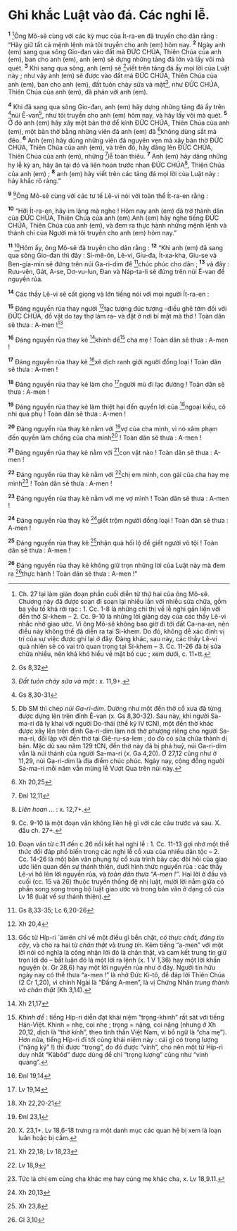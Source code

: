 # Ghi khắc Luật vào đá. Các nghi lễ.
<sup><b>1</b></sup> [^1]Ông Mô-sê cùng với các kỳ mục của Ít-ra-en đã truyền cho dân rằng : “Hãy giữ tất cả mệnh lệnh mà tôi truyền cho anh (em) hôm nay. <sup><b>2</b></sup> Ngày anh (em) sang qua sông Gio-đan vào đất mà ĐỨC CHÚA, Thiên Chúa của anh (em), ban cho anh (em), anh (em) sẽ dựng những tảng đá lớn và lấy vôi mà quét. <sup><b>3</b></sup> Khi sang qua sông, anh (em) sẽ [^1*]viết trên tảng đá ấy mọi lời của Luật này ; như vậy anh (em) sẽ được vào đất mà ĐỨC CHÚA, Thiên Chúa của anh (em), ban cho anh (em), đất tuôn chảy sữa và mật[^2], như ĐỨC CHÚA, Thiên Chúa của anh (em), đã phán với anh (em).

<sup><b>4</b></sup> Khi đã sang qua sông Gio-đan, anh (em) hãy dựng những tảng đá ấy trên [^2*]núi Ê-van[^3], như tôi truyền cho anh (em) hôm nay, và hãy lấy vôi mà quét. <sup><b>5</b></sup> Ở đó anh (em) hãy xây một bàn thờ để kính ĐỨC CHÚA, Thiên Chúa của anh (em), một bàn thờ bằng những viên đá anh (em) đã [^3*]không dùng sắt mà đẽo. <sup><b>6</b></sup> Anh (em) hãy dùng những viên đá nguyên vẹn mà xây bàn thờ ĐỨC CHÚA, Thiên Chúa của anh (em), và trên đó, hãy dâng lên ĐỨC CHÚA, Thiên Chúa của anh (em), những [^4*]lễ toàn thiêu. <sup><b>7</b></sup> Anh (em) hãy dâng những hy lễ kỳ an, hãy ăn tại đó và liên hoan trước nhan ĐỨC CHÚA[^4], Thiên Chúa của anh (em) ; <sup><b>8</b></sup> anh (em) hãy viết trên các tảng đá mọi lời của Luật này : hãy khắc rõ ràng.”

<sup><b>9</b></sup> [^5]Ông Mô-sê cùng với các tư tế Lê-vi nói với toàn thể Ít-ra-en rằng :

<sup><b>10</b></sup> “Hỡi Ít-ra-en, hãy im lặng mà nghe ! Hôm nay anh (em) đã trở thành dân của ĐỨC CHÚA, Thiên Chúa của anh (em).Anh (em) hãy nghe tiếng ĐỨC CHÚA, Thiên Chúa của anh (em), và đem ra thực hành những mệnh lệnh và thánh chỉ của Người mà tôi truyền cho anh (em) hôm nay.”

<sup><b>11</b></sup> [^6]Hôm ấy, ông Mô-sê đã truyền cho dân rằng : <sup><b>12</b></sup> “Khi anh (em) đã sang qua sông Gio-đan thì đây : Si-mê-ôn, Lê-vi, Giu-đa, Ít-xa-kha, Giu-se và Ben-gia-min sẽ đứng trên núi Ga-ri-dim để [^5*]chúc phúc cho dân ; <sup><b>13</b></sup> và đây : Rưu-vên, Gát, A-se, Dơ-vu-lun, Đan và Náp-ta-li sẽ đứng trên núi Ê-van để nguyền rủa.

<sup><b>14</b></sup> Các thầy Lê-vi sẽ cất giọng và lớn tiếng nói với mọi người Ít-ra-en :

<sup><b>15</b></sup> Đáng nguyền rủa thay người [^6*]tạc tượng đúc tượng –điều ghê tởm đối với ĐỨC CHÚA, đồ vật do tay thợ làm ra– và đặt ở nơi bí mật mà thờ ! Toàn dân sẽ thưa : A-men ![^7]

<sup><b>16</b></sup> Đáng nguyền rủa thay kẻ [^7*]khinh dể[^8] cha mẹ ! Toàn dân sẽ thưa : A-men !

<sup><b>17</b></sup> Đáng nguyền rủa thay kẻ [^8*]xê dịch ranh giới người đồng loại ! Toàn dân sẽ thưa : A-men !

<sup><b>18</b></sup> Đáng nguyền rủa thay kẻ làm cho [^9*]người mù đi lạc đường ! Toàn dân sẽ thưa : A-men !

<sup><b>19</b></sup> Đáng nguyền rủa thay kẻ làm thiệt hại đến quyền lợi của [^10*]ngoại kiều, cô nhi quả phụ ! Toàn dân sẽ thưa : A-men !

<sup><b>20</b></sup> Đáng nguyền rủa thay kẻ nằm với [^11*]vợ của cha mình, vì nó xâm phạm đến quyền làm chồng của cha mình[^9] ! Toàn dân sẽ thưa : A-men !

<sup><b>21</b></sup> Đáng nguyền rủa thay kẻ nằm với [^12*]con vật nào ! Toàn dân sẽ thưa : A-men !

<sup><b>22</b></sup> Đáng nguyền rủa thay kẻ nằm với [^13*]chị em mình, con gái của cha hay mẹ mình[^10] ! Toàn dân sẽ thưa : A-men !

<sup><b>23</b></sup> Đáng nguyền rủa thay kẻ nằm với mẹ vợ mình ! Toàn dân sẽ thưa : A-men !

<sup><b>24</b></sup> Đáng nguyền rủa thay kẻ [^14*]giết trộm người đồng loại ! Toàn dân sẽ thưa : A-men !

<sup><b>25</b></sup> Đáng nguyền rủa thay kẻ [^15*]nhận quà hối lộ để giết người vô tội ! Toàn dân sẽ thưa : A-men !

<sup><b>26</b></sup> Đáng nguyền rủa thay kẻ không giữ trọn những lời của Luật này mà đem ra [^16*]thực hành ! Toàn dân sẽ thưa : A-men !”

[^1]: Ch. 27 lại làm gián đoạn phần cuối diễn từ thứ hai của ông Mô-sê. Chương này đã được soạn đi soạn lại nhiều lần với nhiều sửa chữa, gồm ba yếu tố khá rời rạc : 1. Cc. 1-8 là những chỉ thị về lễ nghi gắn liền với đền thờ Si-khem – 2. Cc. 9-10 là những lời giảng dạy của các thầy Lê-vi nhắc nhớ giao ước. Vì ông Mô-sê không bao giờ đi tới đất Ca-na-an, nên điều này không thể đã diễn ra tại Si-khem. Do đó, không dễ xác định vị trí của sự việc được ghi lại ở đây. Đàng khác, sau này, các thầy Lê-vi quả nhiên sẽ có vai trò quan trọng tại Si-khem – 3. Cc. 11-26 đã bị sửa chữa nhiều, nên khá khó hiểu về mặt bố cục ; xem dưới, c. 11+tt.
[^2]: <i>Đất tuôn chảy sữa và mật</i> : x. 11,9+.
[^3]: Db SM thì chép <i>núi Ga-ri-dim</i>. Dường như một đền thờ cổ xưa đã từng được dựng lên trên đỉnh Ê-van (x. Gs 8,30-32). Sau này, khi người Sa-ma-ri đã ly khai với người Do-thái (thế kỷ IV tCN), một đền thờ khác được xây lên trên đỉnh Ga-ri-dim làm nơi thờ phượng riêng cho người Sa-ma-ri, đối lập với đền thờ tại Giê-ru-sa-lem ; do đó có sửa chữa thành dị bản. Mặc dù sau năm 129 tCN, đền thờ này đã bị phá huỷ, núi Ga-ri-dim vẫn là núi thánh của người Sa-ma-ri (x. Ga 4,20). Ở 27,12 cũng như ở 11,29, núi Ga-ri-dim là địa điểm chúc phúc. Ngày nay, cộng đồng người Sa-ma-ri mỗi năm vẫn mừng lễ Vượt Qua trên núi này.
[^4]: <i>Liên hoan ...</i> : x. 12,7+.
[^5]: Cc. 9-10 là một đoạn văn không liên hệ gì với các câu trước và sau. X. đầu ch. 27+.
[^6]: Đoạn văn từ c.11 đến c.26 nối kết hai nghi lễ : 1. Cc. 11-13 gợi nhớ một thể thức đối đáp phổ biến trong các nghi lễ cổ xưa của nhiều dân tộc – 2. Cc. 14-26 là một bản văn phụng tự cổ xưa trình bày các đòi hỏi của giao ước liên quan đến sự thánh thiện, dưới hình thức nguyền rủa : các thầy Lê-vi hô lên lời nguyền rủa, và <i>toàn dân thưa “A-men !”</i>. Hai lời ở đầu và cuối (cc. 15 và 26) thuộc truyền thống đệ nhị luật, mười lời nằm giữa có phần song song trong bộ luật giao ước và trong bản văn ở dạng cổ của Lv 18 (luật về sự thánh thiện).
[^7]: Gốc từ Híp-ri <span class="hebrew-translit">´ämën</span> chỉ về một điều gì bền chặt, <i>có thực chất, đáng tin cậy</i>, và cho ra hai từ <i>chân thật</i> và <i>trung tín</i>. Kèm tiếng “a-men” với một lời nói có nghĩa là công nhận lời đó là chân thật, và cam kết trung tín giữ trọn lời đó – bất luận đó là một lời ra lệnh (x. 1 V 1,36) hay một lời khấn nguyện (x. Gr 28,6) hay một lời nguyền rủa như ở đây. Người tín hữu ngày nay có thể thưa “a-men !” là nhờ Đức Ki-tô, để đáp lời Thiên Chúa (2 Cr 1,20), vì chính Ngài là “Đấng A-men”, là vị Chứng Nhân <i>trung thành và chân thật</i> (Kh 3,14).
[^8]: <i>Khinh dể</i> : tiếng Híp-ri diễn đạt khái niệm “trọng-khinh” rất sát với tiếng Hán-Việt. Khinh = nhẹ, coi nhẹ ; trọng = nặng, coi nặng (nhưng ở Xh 20,12, dịch là “thờ kính”, theo tinh thần Việt Nam, vì bổ ngữ là “cha mẹ”). Hơn nữa, tiếng Híp-ri đi tới cùng khái niệm này : cái gì có trọng lượng (“nặng ký” !) thì được “trọng”, do đó được “vinh”, cho nên một từ Híp-ri duy nhất “<span class="hebrew-translit">Käbôd</span>” được dùng để chỉ “trọng lượng” cũng như “vinh quang”.
[^9]: X. 23,1+. Lv 18,6-18 trưng ra một danh mục các quan hệ bị xem là loạn luân hoặc bị cấm.
[^10]: Tức là chị em cùng cha khác mẹ hay cùng mẹ khác cha, x. Lv 18,9.11.
[^1*]: Gs 8,32
[^2*]: Gs 8,30-31
[^3*]: Xh 20,25
[^4*]: Đnl 12,11
[^5*]: Gs 8,33-35; Lc 6,20-26
[^6*]: Xh 20,4
[^7*]: Xh 21,17
[^8*]: Đnl 19,14
[^9*]: Lv 19,14
[^10*]: Xh 22,20-21
[^11*]: Đnl 23,1
[^12*]: Xh 22,18; Lv 18,23
[^13*]: Lv 18,9
[^14*]: Xh 20,13
[^15*]: Xh 23,8
[^16*]: Gl 3,10
